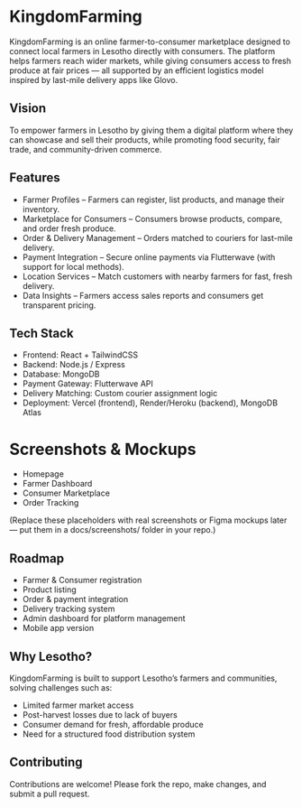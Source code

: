 # KingdomFarming
KingdomFarming is an online farmer-to-consumer marketplace designed to connect local farmers in Lesotho directly with consumers. The platform helps farmers reach wider markets, while giving consumers access to fresh produce at fair prices — all supported by an efficient logistics model inspired by last-mile delivery apps like Glovo.

## Vision
To empower farmers in Lesotho by giving them a digital platform where they can showcase and sell their products, while promoting food security, fair trade, and community-driven commerce.

## Features
- Farmer Profiles – Farmers can register, list products, and manage their inventory.
- Marketplace for Consumers – Consumers browse products, compare, and order fresh produce.
- Order & Delivery Management – Orders matched to couriers for last-mile delivery.
- Payment Integration – Secure online payments via Flutterwave (with support for local methods).
- Location Services – Match customers with nearby farmers for fast, fresh delivery.
- Data Insights – Farmers access sales reports and consumers get transparent pricing.

## Tech Stack
- Frontend: React + TailwindCSS
- Backend: Node.js / Express
- Database: MongoDB
- Payment Gateway: Flutterwave API
- Delivery Matching: Custom courier assignment logic
- Deployment: Vercel (frontend), Render/Heroku (backend), MongoDB Atlas

# Screenshots & Mockups
- Homepage
- Farmer Dashboard
- Consumer Marketplace
-  Order Tracking

(Replace these placeholders with real screenshots or Figma mockups later — put them in a docs/screenshots/ folder in your repo.)

## Roadmap
- Farmer & Consumer registration
- Product listing
- Order & payment integration
- Delivery tracking system
- Admin dashboard for platform management
- Mobile app version

## Why Lesotho?
KingdomFarming is built to support Lesotho’s farmers and communities, solving challenges such as:
- Limited farmer market access
- Post-harvest losses due to lack of buyers
- Consumer demand for fresh, affordable produce
- Need for a structured food distribution system

## Contributing
Contributions are welcome! Please fork the repo, make changes, and submit a pull request.

